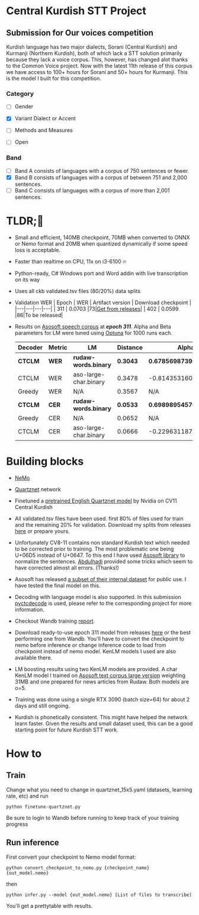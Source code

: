 
  

# Central Kurdish STT Project

  

## Submission for Our voices competition

  

  

Kurdish language has two major dialects, Sorani (Central Kurdish) and Kurmanji (Northern Kurdish), both of which lack a STT solution primarily because they lack a voice corpus. This, however, has changed alot thanks to the Common Voice project. Now with the latest 11th release of this corpus we have access to 100+ hours for Sorani and 50+ hours for Kurmanji. This is the model I built for this competition.

### Category 
<!--  choose the checkboxes most relevant to your request by filling out the checkboxes with [x] here -->

- [ ] Gender 

- [x] Variant Dialect or Accent

- [ ] Methods and Measures 

- [ ] Open
### Band 
<!--  choose the checkboxes most relevant to your request by filling out the checkboxes with [x] here -->

- [ ]  Band A consists of languages with a corpus of 750 sentences or fewer.
- [x]  Band B consists of languages with a corpus of between 751 and 2,000 sentences.
- [ ]  Band C consists of languages with a corpus of more than 2,001 sentences.
# TLDR;🤌

  

- Small and efficient, 140MB checkpoint, 70MB when converted to ONNX or Nemo format and 20MB when quantized dynamically if some speed loss is acceptable.

- Faster than realtime on CPU, 11x on i3-6100 🔥

- Python-ready, C# Windows port and Word addin with live transcription on its way

- Uses all ckb validated.tsv files (80/20%) data splits

- Validation WER
  | Epoch | WER | Artifact version | Download checkpoint |
  |---|---|---|---|
  | 311 | 0.0703 |73|[Get from releases](https://github.com/dkakaie/our-voices-model-competition/releases/tag/v0.1)|
  | 402 | 0.0599 |86|To be released|

- Results on [Asosoft speech corpus](https://github.com/AsoSoft/AsoSoft-Speech-Corpus) at ***epoch 311***. Alpha and Beta parameters for LM were tuned using [Optuna](https://github.com/optuna/optuna) for 1000 runs each.

  |Decoder|Metric|LM|Distance|Alpha|Beta|
  |---|---|---|---|---|---|
  |**CTCLM**|**WER**|**rudaw-words.binary**|**0.3043**|**0.6785698739930361**|**7.450340924842905**|
  |CTCLM|WER|aso-large-char.binary|0.3478|-0.8143531604631804|-2.199446473162692|
  |Greedy|WER|N/A|0.3567|N/A|N/A|
  |**CTCLM**|**CER**|**rudaw-words.binary**|**0.0533**|**0.6989895457688899**|**8.039499602634686**|
  |Greedy|CER|N/A|0.0652|N/A|N/A|
  |CTCLM|CER|aso-large-char.binary|0.0666|-0.22963118710288732|-8.518252714852693|

# Building blocks

  

- [NeMo](https://github.com/NVIDIA/NeMo)

- [Quartznet](https://arxiv.org/abs/1910.10261) network

- Finetuned a [pretrained English Quartznet model](https://catalog.ngc.nvidia.com/orgs/nvidia/teams/nemo/models/stt_es_quartznet15x5) by Nvidia on CV11 Central Kurdish

- All validated.tsv files have been used. first 80% of files used for train and the remaining 20% for validation. Download my splits from releases [here](https://github.com/dkakaie/our-voices-model-competition) or prepare yours.

- Unfortunately CV8-11 contains non standard Kurdish text which needed to be corrected prior to training. The most problematic one being U+06D5 instead of U+0647. To this end I have used [Asosoft library](https://github.com/AsoSoft/AsoSoft-Library) to normalize the sentences. [Abdulhadi](https://github.com/hadihaji) provided some tricks which seem to have corrected almost all errors. (Thanks!)

- Asosoft has released [a subset of their internal dataset](https://github.com/AsoSoft/AsoSoft-Speech-Corpus) for public use. I have tested the final model on this.

- Decoding with language model is also supported. In this submission [pyctcdecode](https://github.com/kensho-technologies/pyctcdecode) is used, please refer to the corresponding project for more information.

- Checkout Wandb training [report](https://wandb.ai/greenbase/ASR-CV-Competition/reports/Central-Kurdish-STT--VmlldzoyODEwNjYz?accessToken=f8u7n16uf58an1th0jlbedunwst36vltqkjtwqecgr4h2i09hu3jy1i1ej6q2hyb).

- Download ready-to-use epoch 311 model from releases [here](https://github.com/dkakaie/our-voices-model-competition/releases/tag/v0.1) or the best performing one from Wandb. You'll have to convert the checkpoint to nemo before inference or change inference code to load from checkpoint instead of nemo model. KenLM models I used are also available there.

- LM boosting results using two KenLM models are provided. A char KenLM model I trained on [Asosoft text corpus large version](https://github.com/AsoSoft/AsoSoft-Text-Corpus) weighting 31MB and one prepared for news articles from Rudaw. Both models are o=5.

- Training was done using a single RTX 3090 (batch size=64) for about 2 days and still ongoing.

- Kurdish is phonetically consistent. This might have helped the network learn faster. Given the results and small dataset used, this can be a good starting point for future Kurdish STT work.

  

# How to

## Train

Change what you need to change in quartznet_15x5.yaml (datasets, learning rate, etc) and run

    python finetune-quartznet.py

Be sure to login to Wandb before running to keep track of your training progress

## Run inference
First convert your checkpoint to Nemo model format:

    python convert_checkpoint_to_nemo.py {checkpoint_name} {out_model.nemo}
then

    python infer.py --model {out_model.nemo} [List of files to transcribe]
You'll get a prettytable with results.
